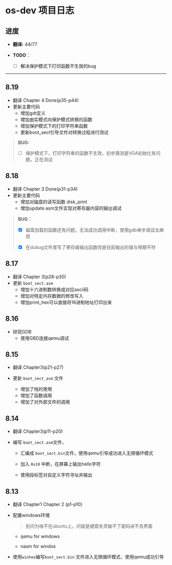 # os-dev 项目日志

## 进度

+ **翻译:** 44/77
+ **TODO**：

  - [ ] 解决保护模式下打印函数不生效的bug

  	

---

## 8.19

+ 翻译 Chapter 4 Done(p35-p44)
+ 更新主要代码
	+ 增加gdt定义
	+ 增加由实模式向保护模式转换的函数
	+ 增加保护模式下的打印字符串函数
	+ 更新boot_sect引导文件对转换过程进行测试

> **BUG:**
>
> - [ ] 保护模式下，打印字符串的函数不生效，初步猜测是VGA初始化有问题，正在测试



## 8.18

+ 翻译 Chapter 3 Done(p31-p34)
+ 更新主要代码
	+ 增加对磁盘的读写函数 disk_print
	+ 增加update.asm文件实现对寄存器内容的输出调试

> **BUG：**
>
> - [x] 磁盘加载的函数还有问题，无法成功调用中断，使用gdb单步调试太麻烦
>
> - [x] 在dubug文件里写了寄存器输出函数但是目前输出的值与预期不符

## 8.17

+ 翻译 Chapter 3(p28-p30)
+ 更新 `boot_sect.asm`
	+ 增加十六进制数转换成对应ascii码
	+ 增加对特定内存数据的修改写入
	+ 增加print_hex可以直接将16进制地址打印出来

## 8.16

+ 研究GDB
	+ 使用GBD连接qemu调试

## 8.15

+ 翻译 Chapter3(p21-p27)

+ 更新 `boot_sect_asm` 文件

	+ 增加了栈的使用
	+ 增加了函数调用
	+ 增加了对外部文件的调用

## 8.14

+ 翻译 Chapter3(p11-p20)

+ 编写 `boot_sect.asm`文件，

	+ 汇编成 `boot_sect.bin`文件，使用qemu引导成功进入无限循环模式

	+ 加入 `0x10` 中断，在屏幕上输出hello字符

	+ 使用段标签对自定义字符寻址并输出

## 8.13

+ 翻译 Chapter1 Chapter 2 (p1-p10)

+ 配置windows环境
  
  > 别问为啥不在ubuntu上，问就是键盘失灵输不了密码进不去界面
  
  + qemu for windows
  
  + nasm for windos

+ 使用`winhex`编写`boot_sect.bin` 文件进入无限循环模式，使用qemu成功引导





